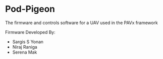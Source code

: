 # Pod-Pigeon
The firmware and controls software for a UAV used in the PAVx framework

Firmware Developed By:
- Sargis S Yonan
- Niraj Raniga
- Serena Mak
